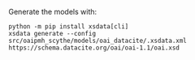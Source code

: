 Generate the models with:

```console
python -m pip install xsdata[cli]
xsdata generate --config src/oaipmh_scythe/models/oai_datacite/.xsdata.xml https://schema.datacite.org/oai/oai-1.1/oai.xsd
```
